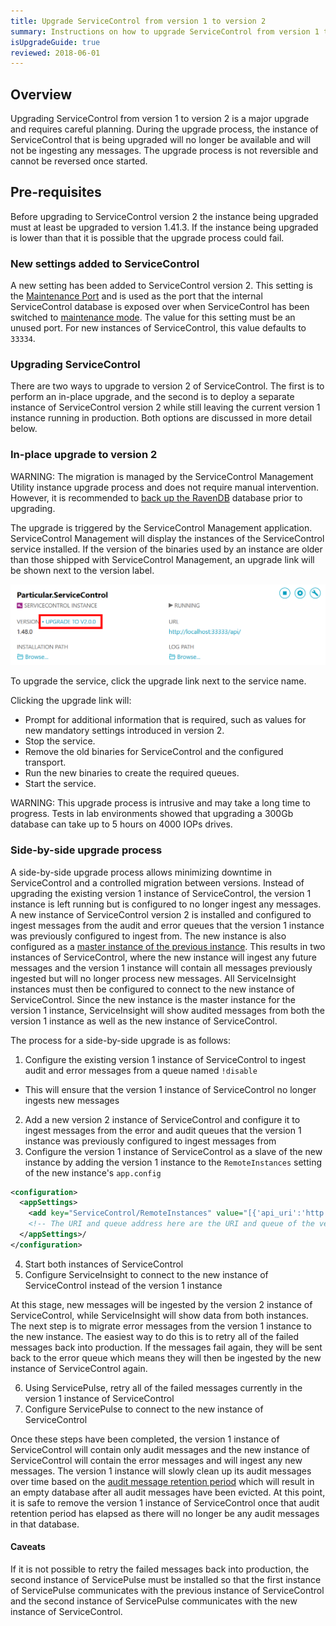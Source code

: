 ```yaml
---
title: Upgrade ServiceControl from version 1 to version 2
summary: Instructions on how to upgrade ServiceControl from version 1 to 2
isUpgradeGuide: true
reviewed: 2018-06-01
---
```


## Overview

Upgrading ServiceControl from version 1 to version 2 is a major upgrade and requires careful planning. During the upgrade process, the instance of ServiceControl that is being upgraded will no longer be available and will not be ingesting any messages. The upgrade process is not reversible and cannot be reversed once started.

## Pre-requisites

Before upgrading to ServiceControl version 2 the instance being upgraded must at least be upgraded to version 1.41.3. If the instance being upgraded is lower than that it is possible that the upgrade process could fail.

### New settings added to ServiceControl

A new setting has been added to ServiceControl version 2. This setting is the [Maintenance Port](/servicecontrol/creating-config-file.md#host-settings-servicecontroldatabasemaintenanceport) and is used as the port that the internal ServiceControl database is exposed over when ServiceControl has been switched to [maintenance mode](/servicecontrol/use-ravendb-studio.md). The value for this setting must be an unused port. For new instances of ServiceControl, this value defaults to `33334`.

### Upgrading ServiceControl

There are two ways to upgrade to version 2 of ServiceControl. The first is to perform an in-place upgrade, and the second is to deploy a separate instance of ServiceControl version 2 while still leaving the current version 1 instance running in production. Both options are discussed in more detail below.

### In-place upgrade to version 2

WARNING: The migration is managed by the ServiceControl Management Utility instance upgrade process and does not require manual intervention. However, it is recommended to [back up the RavenDB](/servicecontrol/backup-sc-database.md) database prior to upgrading.

The upgrade is triggered by the ServiceControl Management application. ServiceControl Management will display the instances of the ServiceControl service installed. If the version of the binaries used by an instance are older than those shipped with ServiceControl Management, an upgrade link will be shown next to the version label.

![](management-util-upgrade-link.png 'width=500')

To upgrade the service, click the upgrade link next to the service name.

Clicking the upgrade link will:

 * Prompt for additional information that is required, such as values for new mandatory settings introduced in version 2.
 * Stop the service.
 * Remove the old binaries for ServiceControl and the configured transport.
 * Run the new binaries to create the required queues.
 * Start the service.

WARNING: This upgrade process is intrusive and may take a long time to progress. Tests in lab environments showed that upgrading a 300Gb database can take up to 5 hours on 4000 IOPs drives. 

### Side-by-side upgrade process

A side-by-side upgrade process allows minimizing downtime in ServiceControl and a controlled migration between versions. Instead of upgrading the existing version 1 instance of ServiceControl, the version 1 instance is left running but is configured to no longer ingest any messages. A new instance of ServiceControl version 2 is installed and configured to ingest messages from the audit and error queues that the version 1 instance was previously configured to ingest from. The new instance is also configured as a [master instance of the previous instance](/servicecontrol/servicecontrol-instances/distributed-instances.md#advanced-scenarios-migration). This results in two instances of ServiceControl, where the new instance will ingest any future messages and the version 1 instance will contain all messages previously ingested but will no longer process new messages. All ServiceInsight instances must then be configured to connect to the new instance of ServiceControl. Since the new instance is the master instance for the version 1 instance, ServiceInsight will show audited messages from both the version 1 instance as well as the new instance of ServiceControl.

The process for a side-by-side upgrade is as follows:

1. Configure the existing version 1 instance of ServiceControl to ingest audit and error messages from a queue named `!disable`
  * This will ensure that the version 1 instance of ServiceControl no longer ingests new messages
2. Add a new version 2 instance of ServiceControl and configure it to ingest messages from the error and audit queues that the version 1 instance was previously configured to ingest messages from
3. Configure the version 1 instance of ServiceControl as a slave of the new instance by adding the version 1 instance to the `RemoteInstances` setting of the new instance's `app.config`

```xml
<configuration>
  <appSettings>
    <add key="ServiceControl/RemoteInstances" value="[{'api_uri':'http://localhost:33333/api', 'queue_address':'Particular.ServiceControl'}]'"/>
    <!-- The URI and queue address here are the URI and queue of the version 1 instance of ServiceControl -->
  </appSettings>/
</configuration>
```
4. Start both instances of ServiceControl
5. Configure ServiceInsight to connect to the new instance of ServiceControl instead of the version 1 instance

At this stage, new messages will be ingested by the version 2 instance of ServiceControl, while ServiceInsight will show data from both instances. The next step is to migrate error messages from the version 1 instance to the new instance. The easiest way to do this is to retry all of the failed messages back into production. If the messages fail again, they will be sent back to the error queue which means they will then be ingested by the new instance of ServiceControl again.

6. Using ServicePulse, retry all of the failed messages currently in the version 1 instance of ServiceControl
7. Configure ServicePulse to connect to the new instance of ServiceControl

Once these steps have been completed, the version 1 instance of ServiceControl will contain only audit messages and the new instance of ServiceControl will contain the error messages and will ingest any new messages. The version 1 instance will slowly clean up its audit messages over time based on the [audit message retention period](/servicecontrol/creating-config-file.md#data-retention-servicecontrolauditretentionperiod) which will result in an empty database after all audit messages have been evicted. At this point, it is safe to remove the version 1 instance of ServiceControl once that audit retention period has elapsed as there will no longer be any audit messages in that database.

#### Caveats

If it is not possible to retry the failed messages back into production, the second instance of ServicePulse must be installed so that the first instance of ServicePulse communicates with the previous instance of ServiceControl and the second instance of ServicePulse communicates with the new instance of ServiceControl.
